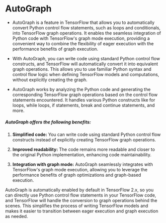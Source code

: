 # AutoGraph

- AutoGraph is a feature in TensorFlow that allows you to automatically convert Python control flow statements, such as loops and conditionals, into TensorFlow graph operations. It enables the seamless integration of Python code with TensorFlow's graph mode execution, providing a convenient way to combine the flexibility of eager execution with the performance benefits of graph execution.

- With AutoGraph, you can write code using standard Python control flow constructs, and TensorFlow will automatically convert it into equivalent graph operations. This allows you to use familiar Python syntax and control flow logic when defining TensorFlow models and computations, without explicitly creating the graph.

- AutoGraph works by analyzing the Python code and generating the corresponding TensorFlow graph operations based on the control flow statements encountered. It handles various Python constructs like for loops, while loops, if statements, break and continue statements, and more.

##### AutoGraph offers the following benefits:

1. **Simplified code:** You can write code using standard Python control flow constructs instead of explicitly creating TensorFlow graph operations.

2. **Improved readability:** The code remains more readable and closer to the original Python implementation, enhancing code maintainability.

3. **Integration with graph mode:** AutoGraph seamlessly integrates with TensorFlow's graph mode execution, allowing you to leverage the performance benefits of graph optimizations and graph-based execution.

AutoGraph is automatically enabled by default in TensorFlow 2.x, so you can directly use Python control flow statements in your TensorFlow code, and TensorFlow will handle the conversion to graph operations behind the scenes. This simplifies the process of writing TensorFlow models and makes it easier to transition between eager execution and graph execution as needed.






